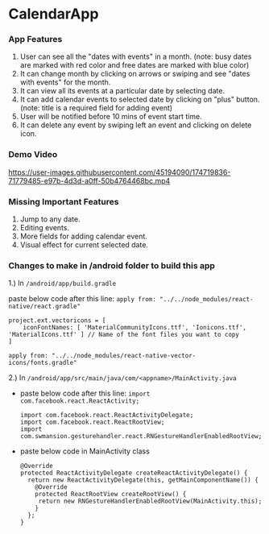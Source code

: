 # CalendarApp

### App Features
1. User can see all the "dates with events" in a month. (note: busy dates are marked with red color and free dates are marked with blue color)
2. It can change month by clicking on arrows or swiping and see "dates with events" for the month.
3. It can view all its events at a particular date by selecting date.
4. It can add calendar events to selected date by clicking on "plus" button. (note: title is a required field for adding event)
5. User will be notified before 10 mins of event start time.
6. It can delete any event by swiping left an event and clicking on delete icon.

### Demo Video
https://user-images.githubusercontent.com/45194090/174719836-71779485-e97b-4d3d-a0ff-50b4764468bc.mp4


### Missing Important Features
1. Jump to any date.
2. Editing events.
3. More fields for adding calendar event.
4. Visual effect for current selected date.

### Changes to make in /android folder to build this app
1.) In `/android/app/build.gradle`

  paste below code after this line: `apply from: "../../node_modules/react-native/react.gradle"`
  ``` 
  project.ext.vectoricons = [
      iconFontNames: [ 'MaterialCommunityIcons.ttf', 'Ionicons.ttf', 'MaterialIcons.ttf' ] // Name of the font files you want to copy
  ]

  apply from: "../../node_modules/react-native-vector-icons/fonts.gradle"
  ```

2.) In `/android/app/src/main/java/com/<appname>/MainActivity.java`

* paste below code after this line: `import com.facebook.react.ReactActivity;`
  ```
  import com.facebook.react.ReactActivityDelegate;
  import com.facebook.react.ReactRootView;
  import com.swmansion.gesturehandler.react.RNGestureHandlerEnabledRootView;
  ```

* paste below code in MainActivity class
  ```
  @Override
  protected ReactActivityDelegate createReactActivityDelegate() {
    return new ReactActivityDelegate(this, getMainComponentName()) {
      @Override
      protected ReactRootView createRootView() {
       return new RNGestureHandlerEnabledRootView(MainActivity.this);
      }
    };
  }
  ```
